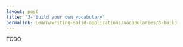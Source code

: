 ```yaml
---
layout: post
title: "3- Build your own vocabulary"
permalink: Learn/writing-solid-applications/vocabularies/3-build
---
```

TODO
